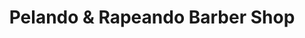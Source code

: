 ---
title: "Pelando & Rapeando Barber Shop"
url: /new-york/pelando-and-rapeando-barber-shop/
shop: hairdresser
---